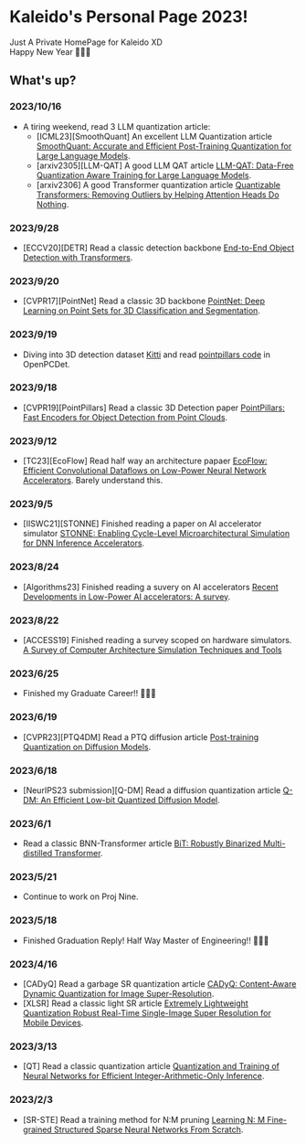 # Kaleido's Personal Page 2023!  

Just A Private HomePage for Kaleido XD  
Happy New Year 🥳🥳🥳   

## What's up?  

### 2023/10/16  
* A tiring weekend, read 3 LLM quantization article:  
    * [ICML23][SmoothQuant] An excellent LLM Quantization article [SmoothQuant: Accurate and Efficient Post-Training Quantization for Large Language Models]().  
    * [arxiv2305][LLM-QAT] A good LLM QAT article [LLM-QAT: Data-Free Quantization Aware Training for Large Language Models]().  
    * [arxiv2306] A good Transformer quantization article [Quantizable Transformers: Removing Outliers by Helping Attention Heads Do Nothing]().  

### 2023/9/28  
* [ECCV20][DETR] Read a classic detection backbone [End-to-End Object Detection with Transformers]().  

### 2023/9/20  
* [CVPR17][PointNet] Read a classic 3D backbone [PointNet: Deep Learning on Point Sets for 3D Classification and Segmentation]().  

### 2023/9/19  
* Diving into 3D detection dataset [Kitti]() and read [pointpillars code]() in OpenPCDet.  

### 2023/9/18  
* [CVPR19][PointPillars] Read a classic 3D Detection paper [PointPillars: Fast Encoders for Object Detection from Point Clouds](https://youcaijun98.github.io/articles/CV/3D/Detection/%5BCVPR19%5DPointPillars.html).  

### 2023/9/12  
* [TC23][EcoFlow] Read half way an architecture papaer [EcoFlow: Efficient Convolutional Dataflows on Low-Power Neural Network Accelerators](). Barely understand this.  

### 2023/9/5  
* [IISWC21][STONNE] Finished reading a paper on AI accelerator simulator [STONNE: Enabling Cycle-Level Microarchitectural Simulation for DNN Inference Accelerators](https://youcaijun98.github.io/articles/ComputerArchitecture/%5BIISWC21%5DSTONNE.html).  

### 2023/8/24  
* [Algorithms23] Finished reading a suvery on AI accelerators [Recent Developments in Low-Power AI accelerators: A survey]().  

### 2023/8/22  
* [ACCESS19] Finished reading a survey scoped on hardware simulators. [A Survey of Computer Architecture Simulation Techniques and Tools]()

### 2023/6/25  
* Finished my Graduate Career!! 🥳🥳🥳

### 2023/6/19  
* [CVPR23][PTQ4DM] Read a PTQ diffusion article [Post-training Quantization on Diffusion Models]().  

### 2023/6/18  
* [NeurIPS23 submission][Q-DM] Read a diffusion quantization article [Q-DM: An Efficient Low-bit Quantized Diffusion Model]().  

### 2023/6/1   
* Read a classic BNN-Transformer article [BiT: Robustly Binarized Multi-distilled Transformer]().  

### 2023/5/21
* Continue to work on Proj Nine.  

### 2023/5/18
* Finished Graduation Reply! Half Way Master of Engineering!! 🥳🥳🥳

### 2023/4/16
* [CADyQ] Read a garbage SR quantization article [CADyQ: Content-Aware Dynamic Quantization for Image Super-Resolution]().  
* [XLSR] Read a classic light SR article [Extremely Lightweight Quantization Robust Real-Time Single-Image Super Resolution for Mobile Devices]().  

### 2023/3/13  
* [QT] Read a classic quantization article [Quantization and Training of Neural Networks for Efficient Integer-Arithmetic-Only Inference]().

### 2023/2/3  
* [SR-STE] Read a training method for N:M pruning [Learning N: M Fine-grained Structured Sparse Neural Networks From Scratch]().   